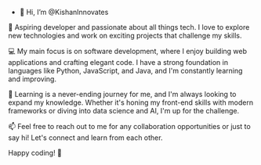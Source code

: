 - 👋 Hi, I’m @KishanInnovates

🚀 Aspiring developer and passionate about all things tech. I love to explore new technologies and work on exciting projects that challenge my skills.

💻 My main focus is on software development, where I enjoy building web applications and crafting elegant code. I have a strong foundation in languages like Python, JavaScript, and Java, and I'm constantly learning and improving.

🌱 Learning is a never-ending journey for me, and I'm always looking to expand my knowledge. Whether it's honing my front-end skills with modern frameworks or diving into data science and AI, I'm up for the challenge.

📫 Feel free to reach out to me for any collaboration opportunities or just to say hi! Let's connect and learn from each other.

Happy coding! 🚀

<!---
KishanInnovates/KishanInnovates is a ✨ special ✨ repository because its `README.md` (this file) appears on your GitHub profile.
You can click the Preview link to take a look at your changes.
--->
